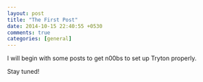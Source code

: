 ```yaml
---
layout: post
title: "The First Post"
date: 2014-10-15 22:40:55 +0530
comments: true
categories: [general]
---
```


I will begin with some posts to get n00bs to set up Tryton properly.

Stay tuned! 
